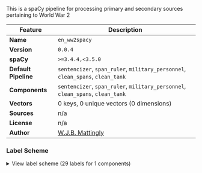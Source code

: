 This is a spaCy pipeline for processing primary and secondary sources pertaining to World War 2

| Feature | Description |
| --- | --- |
| **Name** | `en_ww2spacy` |
| **Version** | `0.0.4` |
| **spaCy** | `>=3.4.4,<3.5.0` |
| **Default Pipeline** | `sentencizer`, `span_ruler`, `military_personnel`, `clean_spans`, `clean_tank` |
| **Components** | `sentencizer`, `span_ruler`, `military_personnel`, `clean_spans`, `clean_tank` |
| **Vectors** | 0 keys, 0 unique vectors (0 dimensions) |
| **Sources** | n/a |
| **License** | n/a |
| **Author** | [W.J.B. Mattingly](https://github.com/wjbmattingly/ww2-spacy) |

### Label Scheme

<details>

<summary>View label scheme (29 labels for 1 components)</summary>

| Component | Labels |
| --- | --- |
| **`span_ruler`** | `AIRBORN_DIVISION`, `AMPHIBIOUS_VESSEL`, `ANTI_TANK`, `ARMORED_DIVISION`, `BATTALION`, `BATTLE`, `BATTLESHIP`, `BLADE`, `CARRIER`, `CARRIER_ESCORT`, `CAVALRY`, `CRUISER`, `DESTROYER`, `FLAMETHROWER`, `FRIGATE_DESTROYER_ESCORT`, `GRENADE`, `GUNBOAT`, `INFANTRY_DIVISION`, `MACHINE_GUN`, `MINE_VESSEL`, `MORTAR`, `MOUNTAIN_DIVISION`, `PISTOL`, `PLANE`, `RIFLE`, `SHOTGUN`, `SUBMACHINE_GUN`, `SUBMARINE`, `TANK` |

</details>
